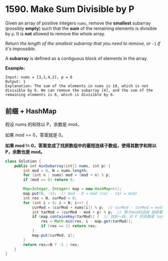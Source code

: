 # 1590. Make Sum Divisible by P

Given an array of positive integers `nums`, remove the **smallest** subarray (possibly **empty**) such that the **sum** of the remaining elements is divisible by `p`. It is **not** allowed to remove the whole array.

Return *the length of the smallest subarray that you need to remove, or* `-1` *if it's impossible*.

A **subarray** is defined as a contiguous block of elements in the array.

 

**Example:**

```
Input: nums = [3,1,4,2], p = 6
Output: 1
Explanation: The sum of the elements in nums is 10, which is not divisible by 6. We can remove the subarray [4], and the sum of the remaining elements is 6, which is divisible by 6.
```

## 前缀 + HashMap

假设 nums 的和除以 P，余数是 mod，

如果 mod == 0，答案就是 0。

**如果 mod != 0，答案变成了找原数组中的最短连续子数组，使得其数字和除以 P，余数也是 mod。**

```java
class Solution {
    public int minSubarray(int[] nums, int p) {
        int mod = 0, N = nums.length;
        for (int n : nums) mod = (mod + n) % p;
        if (mod == 0) return 0;

        Map<Integer, Integer> map = new HashMap<>(); 
        map.put(0, -1);  // mod - 0 = mod (cur - tar = mod)
        int res = N, curMod = 0;
        for (int i = 0; i < N; i++) {
            curMod = (curMod + nums[i]) % p;  // curMod - tarMod = mod (这里运算省略除余)
            int tarMod = (curMod - mod + p) % p;  // 等于mod的这段 就是要去除的
            if (map.containsKey(tarMod)) {  // 找到一段，对 P 的余数是 tarMod
                res = Math.min(res, i - map.get(tarMod));
                if (res == 1) return res;
            }
            map.put(curMod, i);
        }
        return res==N ? -1 : res;
    }
}
```

